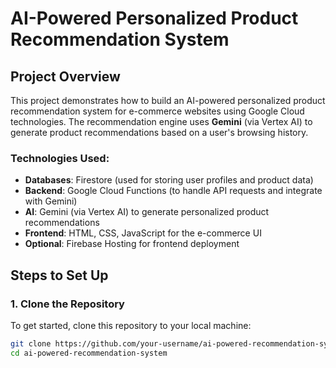 # AI-Powered Personalized Product Recommendation System

## Project Overview
This project demonstrates how to build an AI-powered personalized product recommendation system for e-commerce websites using Google Cloud technologies. The recommendation engine uses **Gemini** (via Vertex AI) to generate product recommendations based on a user's browsing history.

### Technologies Used:
- **Databases**: Firestore (used for storing user profiles and product data)
- **Backend**: Google Cloud Functions (to handle API requests and integrate with Gemini)
- **AI**: Gemini (via Vertex AI) to generate personalized product recommendations
- **Frontend**: HTML, CSS, JavaScript for the e-commerce UI
- **Optional**: Firebase Hosting for frontend deployment

## Steps to Set Up

### 1. Clone the Repository
To get started, clone this repository to your local machine:

```bash
git clone https://github.com/your-username/ai-powered-recommendation-system.git
cd ai-powered-recommendation-system

